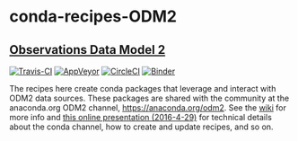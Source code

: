 # conda-recipes-ODM2

## [Observations Data Model 2](http://odm2.org)

[![Travis-CI](https://travis-ci.org/ODM2/conda-recipes-ODM2.svg?branch=master)](https://travis-ci.org/ODM2/conda-recipes-ODM2)
[![AppVeyor](https://ci.appveyor.com/api/projects/status/y9m7n5hut6ruwyp7/branch/master?svg=true)](https://ci.appveyor.com/project/ocefpaf/conda-recipes-odm2/branch/master)
[![CircleCI](https://circleci.com/gh/ODM2/conda-recipes-ODM2/tree/master.svg?style=shield)](https://circleci.com/gh/ODM2/conda-recipes-ODM2/tree/master)
[![Binder](http://mybinder.org/badge.svg)](http://mybinder.org/repo/ODM2/conda-recipes-ODM2)

The recipes here create conda packages that leverage and interact with ODM2 data sources.
These packages are shared with the community at the anaconda.org ODM2 channel, https://anaconda.org/odm2.
See the [wiki](https://github.com/ODM2/conda-recipes-ODM2/wiki) for more info and [this online presentation (2016-4-29)](http://ocefpaf.github.io/ODM2_conda_channel_presentation/) for technical details about the conda channel, how to create and update recipes, and so on.
